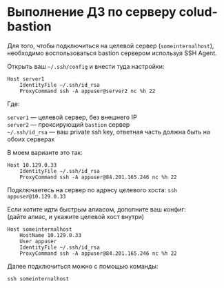 # Выполнение ДЗ по серверу colud-bastion

Для того, чтобы подключиться на целевой сервер (`someinternalhost`),
необходимо воспользоваться bastion сервером используя SSH Agent.

Открыть ваш `~/.ssh/config` и внести туда настройки:

```
Host server1
    IdentityFile ~/.ssh/id_rsa
    ProxyCommand ssh -A appuser@server2 nc %h 22
```

Где:

`server1` — целевой сервер, без внешнего IP \
`server2` — проксирующий `bastion` сервер \
`~/.ssh/id_rsa` — ваш private ssh key, ответная часть должна быть на обоих серверах

В моем варианте это так:

```
Host 10.129.0.33
    IdentityFile ~/.ssh/id_rsa
    ProxyCommand ssh -A appuser@84.201.165.246 nc %h 22
```

Подключаетесь на сервер по адресу целевого хоста: `ssh appuser@10.129.0.33`

Если хотите идти быстрым алиасом, дополните ваш конфиг: \
(дайте алиас, и укажите целевой хост внутри)
```
Host someinternalhost
    HostName 10.129.0.33
    User appuser
    IdentityFile ~/.ssh/id_rsa
    ProxyCommand ssh -A appuser@84.201.165.246 nc %h 22
```

Далее подключиться можно с помощью команды:

`ssh someinternalhost`
